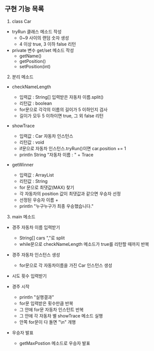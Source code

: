## 구현 기능 목록

1. class Car
* tryRun 클래스 메소드 작성
  * 0~9 사이의 랜덤 숫자 생성
  * 4 이상 true, 3 이하 false 리턴
* private 변수 get/set 메소드 작성
  * getName()
  * getPosition()
  * setPosition(int)

2. 분리 메소드
* checkNameLength
  * 입력값 : String[] 입력받은 자동차 이름.split()
  * 리턴값 : boolean
  * for문으로 각각의 이름의 길이가 5 이하인지 검사
  * 길이가 모두 5 이하이면 true, 그 외 false 리턴

* showTrace
  * 입력값 : Car 자동차 인스턴스
  * 리턴값 : void
  * if문으로 자동차 인스턴스.tryRun()이면 car.position += 1
  * println String "자동차 이름 : " + Trace

* getWinner
  * 입력값 : ArrayList<Car>
  * 리턴값 : String
  * for 문으로 최댓값(MAX) 찾기
  * 각 자동차의 position 값이 최댓값과 같으면 우승자 선정
  * 선정된 우승자 이름 +
  * println "누구누구가 최종 우승했습니다."

3. main 메소드
* 경주 자동차 이름 입력받기
  * String[] cars ","로 split
  * while문으로 checkNameLength 메소드가 true를 리턴할 때까지 반복
 
* 경주 자동차 인스턴스 생성
  * for문으로 각 자동차이름을 가진 Car 인스턴스 생성

* 시도 횟수 입력받기

* 경주 시작
  * println "실행결과"
  * for문 입력받은 횟수만큼 반복
  * 그 안에 for문 자동차 인스턴트 반복
  * 그 안에 각 자동차 별 showTrace 메소드 실행
  * 안쪽 for문이 다 돌면 "\n" 개행

* 우승자 발표
  * getMaxPostion 메소드로 우승자 발표
  